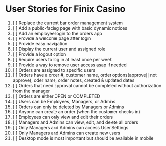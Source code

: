 # User Stories for Finix Casino

1. [ ] Replace the current bar order management system
2. [ ] Add a public-facing page with basic dynamic notices
3. [ ] Add an employee login to the orders app
4. [ ] Provide a welcome page after login
5. [ ] Provide easy navigation
6. [ ] Display the current user and assigned role
7. [ ] Provide a logout option
8. [ ] Require users to log in at least once per week
9. [ ] Provide a way to remove user access asap if needed
10. [ ] Orders are assigned to specific users
11. [ ] Orders have a order #, customer name, order options(approve|| not approve), oder name, order notes, created & updated dates
12. [ ] Orders that need approval cannot be completed without authorization from the manager
13. [ ] Orders are either OPEN or COMPLETED
14. [ ] Users can be Employees, Managers, or Admins
15. [ ] Orders can only be deleted by Managers or Admins
16. [ ] Anyone can create an order (when the customer checks in)
17. [ ] Employees can only view and edit their orders
18. [ ] Managers and Admins can view, edit, and delete all orders
19. [ ] Only Managers and Admins can access User Settings
20. [ ] Only Managers and Admins can create new users
21. [ ] Desktop mode is most important but should be available in mobile
